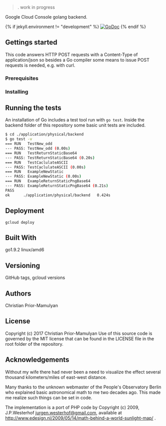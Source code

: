 > .
> work in progress
>

Google Cloud Console golang backend.

{% if jekyll.environment != "development" %}
[![GoDoc](https://godoc.org/github.com/cprior/sunlightmap_app/application/physical/backend?status.svg)](https://godoc.org/github.com/cprior/sunlightmap_app/application/physical/backend)
{% endif %}


## Gettings started

This code answers HTTP POST requests with a Content-Type of application/json so besides a Go compiler some means to issue POST requests is needed, e.g. with curl.

### Prerequisites



### Installing


## Running the tests

An installation of Go includes a test tool run with `go test`. Inside the backend folder of this repository some basic unit tests are included.

```bash
$ cd ./application/physical/backend
$ go test -v
=== RUN   TestNew_odd
--- PASS: TestNew_odd (0.00s)
=== RUN   TestReturnStaticBase64
--- PASS: TestReturnStaticBase64 (0.20s)
=== RUN   TestCaclulateASCII
--- PASS: TestCaclulateASCII (0.00s)
=== RUN   ExampleNewStatic
--- PASS: ExampleNewStatic (0.00s)
=== RUN   ExampleReturnStaticPngBase64
--- PASS: ExampleReturnStaticPngBase64 (0.21s)
PASS
ok      ./application/physical/backend   0.424s
```

## Deployment


`gcloud deploy`

## Built With

go1.9.2 linux/amd6

## Versioning

GitHub tags, gcloud versions

## Authors

Christian Prior-Mamulyan

## License

Copyright (c) 2017 Christian Prior-Mamulyan
Use of this source code is governed by the MIT license that can be found in the LICENSE file in the root folder of the repository.

## Acknowledgements

Without my wife there had never been a need to visualize the effect several thousand kilometers/miles of east-west distance.

Many thanks to the unknown webmaster of the People's Observatory Berlin who explained basic astronomical math to me two decades ago. This made me realize such things can be set in code.

The implementation is a port of PHP code by Copyright (c) 2009, J.P.Westerhof <jurgen.westerhof@gmail.com>, available at http://www.edesign.nl/2009/05/14/math-behind-a-world-sunlight-map/ .
